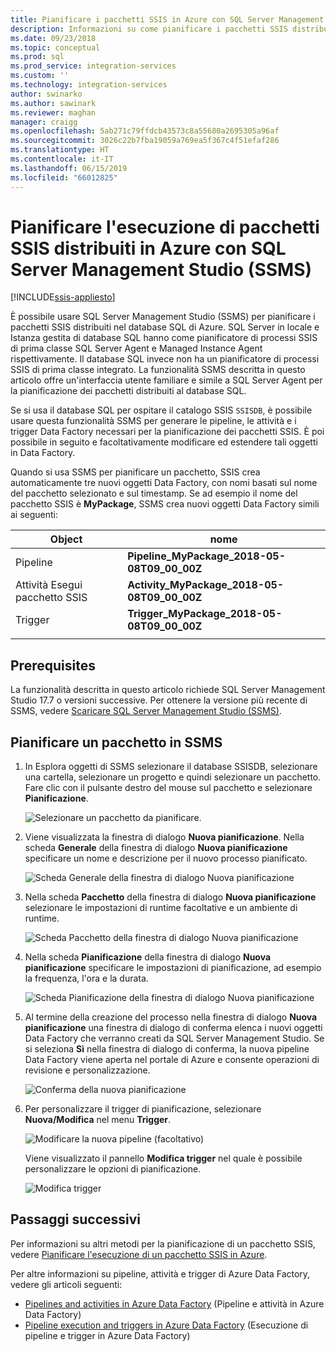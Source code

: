 ```yaml
---
title: Pianificare i pacchetti SSIS in Azure con SQL Server Management Studio | Microsoft Docs
description: Informazioni su come pianificare i pacchetti SSIS distribuiti al database SQL di Azure tramite il comando Pianifica in SQL Server Management Studio (SSMS).
ms.date: 09/23/2018
ms.topic: conceptual
ms.prod: sql
ms.prod_service: integration-services
ms.custom: ''
ms.technology: integration-services
author: swinarko
ms.author: sawinark
ms.reviewer: maghan
manager: craigg
ms.openlocfilehash: 5ab271c79ffdcb43573c8a55680a2695305a96af
ms.sourcegitcommit: 3026c22b7fba19059a769ea5f367c4f51efaf286
ms.translationtype: HT
ms.contentlocale: it-IT
ms.lasthandoff: 06/15/2019
ms.locfileid: "66012825"
---
```

# <a name="schedule-the-execution-of-ssis-packages-deployed-in-azure-with-sql-server-management-studio-ssms"></a>Pianificare l'esecuzione di pacchetti SSIS distribuiti in Azure con SQL Server Management Studio (SSMS)

[!INCLUDE[ssis-appliesto](../../includes/ssis-appliesto-ssvrpluslinux-asdb-asdw-xxx.md)]



È possibile usare SQL Server Management Studio (SSMS) per pianificare i pacchetti SSIS distribuiti nel database SQL di Azure. SQL Server in locale e Istanza gestita di database SQL hanno come pianificatore di processi SSIS di prima classe SQL Server Agent e Managed Instance Agent rispettivamente. Il database SQL invece non ha un pianificatore di processi SSIS di prima classe integrato. La funzionalità SSMS descritta in questo articolo offre un'interfaccia utente familiare e simile a SQL Server Agent per la pianificazione dei pacchetti distribuiti al database SQL.

Se si usa il database SQL per ospitare il catalogo SSIS `SSISDB`, è possibile usare questa funzionalità SSMS per generare le pipeline, le attività e i trigger Data Factory necessari per la pianificazione dei pacchetti SSIS. È poi possibile in seguito e facoltativamente modificare ed estendere tali oggetti in Data Factory.

Quando si usa SSMS per pianificare un pacchetto, SSIS crea automaticamente tre nuovi oggetti Data Factory, con nomi basati sul nome del pacchetto selezionato e sul timestamp. Se ad esempio il nome del pacchetto SSIS è **MyPackage**, SSMS crea nuovi oggetti Data Factory simili ai seguenti:

| Object | nome |
|---|---|
| Pipeline | **Pipeline_MyPackage_2018-05-08T09_00_00Z** |
| Attività Esegui pacchetto SSIS | **Activity_MyPackage_2018-05-08T09_00_00Z** |
| Trigger | **Trigger_MyPackage_2018-05-08T09_00_00Z** |
|||

## <a name="prerequisites"></a>Prerequisites

La funzionalità descritta in questo articolo richiede SQL Server Management Studio 17.7 o versioni successive. Per ottenere la versione più recente di SSMS, vedere [Scaricare SQL Server Management Studio (SSMS)](../../ssms/download-sql-server-management-studio-ssms.md).

## <a name="schedule-a-package-in-ssms"></a>Pianificare un pacchetto in SSMS

1. In Esplora oggetti di SSMS selezionare il database SSISDB, selezionare una cartella, selezionare un progetto e quindi selezionare un pacchetto. Fare clic con il pulsante destro del mouse sul pacchetto e selezionare **Pianificazione**.

    ![Selezionare un pacchetto da pianificare.](media/ssis-azure-schedule-packages-ssms/schedule-ssms-image1-schedule.png)

2. Viene visualizzata la finestra di dialogo **Nuova pianificazione**. Nella scheda **Generale** della finestra di dialogo **Nuova pianificazione** specificare un nome e descrizione per il nuovo processo pianificato.

    ![Scheda Generale della finestra di dialogo Nuova pianificazione](media/ssis-azure-schedule-packages-ssms/schedule-ssms-image2-new-schedule.png)

3. Nella scheda **Pacchetto** della finestra di dialogo **Nuova pianificazione** selezionare le impostazioni di runtime facoltative e un ambiente di runtime.

    ![Scheda Pacchetto della finestra di dialogo Nuova pianificazione](media/ssis-azure-schedule-packages-ssms/schedule-ssms-image3-new-schedule2.png)

4. Nella scheda **Pianificazione** della finestra di dialogo **Nuova pianificazione** specificare le impostazioni di pianificazione, ad esempio la frequenza, l'ora e la durata.

    ![Scheda Pianificazione della finestra di dialogo Nuova pianificazione](media/ssis-azure-schedule-packages-ssms/schedule-ssms-image4-new-schedule3.png)

5. Al termine della creazione del processo nella finestra di dialogo **Nuova pianificazione** una finestra di dialogo di conferma elenca i nuovi oggetti Data Factory che verranno creati da SQL Server Management Studio. Se si seleziona **Sì** nella finestra di dialogo di conferma, la nuova pipeline Data Factory viene aperta nel portale di Azure e consente operazioni di revisione e personalizzazione.

    ![Conferma della nuova pianificazione](media/ssis-azure-schedule-packages-ssms/schedule-ssms-image5-confirmation.png)

6. Per personalizzare il trigger di pianificazione, selezionare **Nuova/Modifica** nel menu **Trigger**.

    ![Modificare la nuova pipeline (facoltativo)](media/ssis-azure-schedule-packages-ssms/schedule-ssms-image6-edit.png)

    Viene visualizzato il pannello **Modifica trigger** nel quale è possibile personalizzare le opzioni di pianificazione.

    ![Modifica trigger](media/ssis-azure-schedule-packages-ssms/schedule-ssms-image7-edit2.png)

## <a name="next-steps"></a>Passaggi successivi

Per informazioni su altri metodi per la pianificazione di un pacchetto SSIS, vedere [Pianificare l'esecuzione di un pacchetto SSIS in Azure](ssis-azure-schedule-packages.md).

Per altre informazioni su pipeline, attività e trigger di Azure Data Factory, vedere gli articoli seguenti:
-   [Pipelines and activities in Azure Data Factory](https://docs.microsoft.com/azure/data-factory/concepts-pipelines-activities) (Pipeline e attività in Azure Data Factory)
-   [Pipeline execution and triggers in Azure Data Factory](https://docs.microsoft.com/azure/data-factory/concepts-pipeline-execution-triggers) (Esecuzione di pipeline e trigger in Azure Data Factory)
